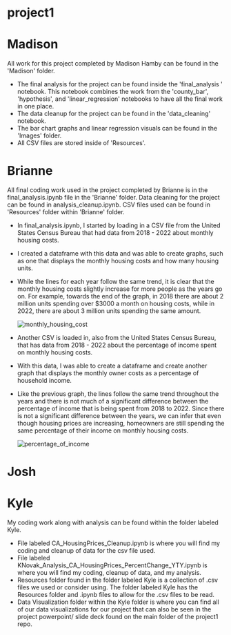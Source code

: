 # project1

# Madison
All work for this project completed by Madison Hamby can be found in the 'Madison' folder. 
- The final analysis for the project can be found inside the 'final_analysis ' notebook. This notebook combines the work from the 'county_bar', 'hypothesis', and 'linear_regression' notebooks to have all the final work in one place. 
- The data cleanup for the project can be found in the 'data_cleaning' notebook.
- The bar chart graphs and linear regression visuals can be found in the 'Images' folder.
- All CSV files are stored inside of 'Resources'.

# Brianne
All final coding work used in the project completed by Brianne is in the final_analysis.ipynb file in the 'Brianne' folder.
Data cleaning for the project can be found in analysis_cleanup.ipynb.
CSV files used can be found in 'Resources' folder within 'Brianne' folder.

- In final_analysis.ipynb, I started by loading in a CSV file from the United States Census Bureau that had data from 2018 - 2022 about monthly housing costs.
- I created a dataframe with this data and was able to create graphs, such as one that displays the monthly housing costs and how many housing units.
- While the lines for each year follow the same trend, it is clear that the monthly housing costs slightly increase for more people as the years go on. For example, towards the end of the graph, in 2018 there are about 2 million units spending over $3000 a month on housing costs, while in 2022, there are about 3 million units spending the same amount. 

   ![monthly_housing_cost](https://github.com/Xelven001/project1/assets/142977736/5ab81ec4-c7b0-4e22-bcde-91d4a9e68d65)

- Another CSV is loaded in, also from the United States Census Bureau, that has data from 2018 - 2022 about the percentage of income spent on monthly housing costs.
- With this data, I was able to create a dataframe and create another graph that displays the monthly owner costs as a percentage of household income.
- Like the previous graph, the lines follow the same trend throughout the years and there is not much of a significant difference between the percentage of income that is being spent from 2018 to 2022. Since there is not a significant difference between the years, we can infer that even though housing prices are increasing, homeowners are still spending the same percentage of their income on monthly housing costs. 

  ![percentage_of_income](https://github.com/Xelven001/project1/assets/142977736/b395d47f-4778-49b4-b87f-5b015f2f809d)


# Josh


# Kyle
My coding work along with analysis can be found within the folder labeled Kyle.
 - File labeled CA_HousingPrices_Cleanup.ipynb is where you will find my coding and cleanup of data for the csv file used.
 - File labeled KNovak_Analysis_CA_HousingPrices_PercentChange_YTY.ipynb is where you will find my coding, cleanup of data, and my analysis.
 - Resources folder found in the folder labeled Kyle is a collection of .csv files we used or consider using. The folder labeled Kyle has the Resources folder and .ipynb files to allow for the .csv files to be read.
 - Data Visualization folder within the Kyle folder is where you can find all of our data visualizations for our project that can also be seen in the project powerpoint/ slide deck found on the main folder of the project1 repo.
